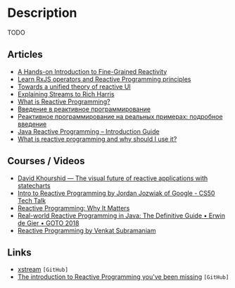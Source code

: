 # Description

TODO


## Articles

- [A Hands-on Introduction to Fine-Grained Reactivity](https://dev.to/ryansolid/a-hands-on-introduction-to-fine-grained-reactivity-3ndf)
- [Learn RxJS operators and Reactive Programming principles](https://reactive.how/)
- [Towards a unified theory of reactive UI](https://raphlinus.github.io/ui/druid/2019/11/22/reactive-ui.html)
- [Explaining Streams to Rich Harris](https://johnlindquist.com/explaining-streams-to-rich-harris/)
- [What is Reactive Programming?](https://paulstovell.com/reactive-programming/)
- [Введение в реактивное программирование](https://habr.com/ru/company/arcadia/blog/432004/)
- [Реактивное программирование на реальных примерах: подробное введение](https://tproger.ru/translations/reactive-programming/)
- [Java Reactive Programming – Introduction Guide](https://www.vinsguru.com/reactive-programming-a-simple-introduction/)
- [What is reactive programming and why should I use it?](https://www.cocoawithlove.com/blog/reactive-programming-what-and-why.html)


## Courses / Videos

- [David Khourshid — The visual future of reactive applications with statecharts](https://youtu.be/o84Xw8qiTCw)
- [Intro to Reactive Programming by Jordan Jozwiak of Google - CS50 Tech Talk](https://youtu.be/KOjC3RhwKU4)
- [Reactive Programming: Why It Matters](https://youtu.be/49dMGC1hM1o)
- [Real-world Reactive Programming in Java: The Definitive Guide • Erwin de Gier • GOTO 2018](https://youtu.be/fXWywFRwHOk)
- [Reactive Programming by Venkat Subramaniam](https://youtu.be/weWSYIUdX6c)


## Links

- [xstream](https://github.com/staltz/xstream) `[GitHub]`
- [The introduction to Reactive Programming you've been missing](https://gist.github.com/staltz/868e7e9bc2a7b8c1f754) `[GitHub]`
